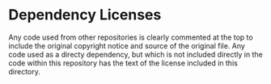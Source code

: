# Dependency Licenses

Any code used from other repositories is clearly commented at the top to
include the original copyright notice and source of the original file.
Any code used as a directy dependency, but which is not included directly
in the code within this repository has the text of the license included
in this directory.
